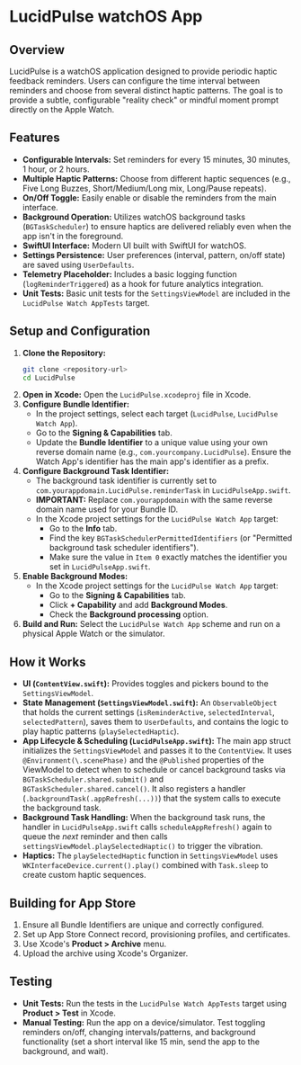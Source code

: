 # LucidPulse watchOS App

## Overview

LucidPulse is a watchOS application designed to provide periodic haptic feedback reminders. Users can configure the time interval between reminders and choose from several distinct haptic patterns. The goal is to provide a subtle, configurable "reality check" or mindful moment prompt directly on the Apple Watch.

## Features

*   **Configurable Intervals:** Set reminders for every 15 minutes, 30 minutes, 1 hour, or 2 hours.
*   **Multiple Haptic Patterns:** Choose from different haptic sequences (e.g., Five Long Buzzes, Short/Medium/Long mix, Long/Pause repeats).
*   **On/Off Toggle:** Easily enable or disable the reminders from the main interface.
*   **Background Operation:** Utilizes watchOS background tasks (`BGTaskScheduler`) to ensure haptics are delivered reliably even when the app isn't in the foreground.
*   **SwiftUI Interface:** Modern UI built with SwiftUI for watchOS.
*   **Settings Persistence:** User preferences (interval, pattern, on/off state) are saved using `UserDefaults`.
*   **Telemetry Placeholder:** Includes a basic logging function (`logReminderTriggered`) as a hook for future analytics integration.
*   **Unit Tests:** Basic unit tests for the `SettingsViewModel` are included in the `LucidPulse Watch AppTests` target.

## Setup and Configuration

1.  **Clone the Repository:**
    ```bash
    git clone <repository-url>
    cd LucidPulse
    ```
2.  **Open in Xcode:** Open the `LucidPulse.xcodeproj` file in Xcode.
3.  **Configure Bundle Identifier:**
    *   In the project settings, select each target (`LucidPulse`, `LucidPulse Watch App`).
    *   Go to the **Signing & Capabilities** tab.
    *   Update the **Bundle Identifier** to a unique value using your own reverse domain name (e.g., `com.yourcompany.LucidPulse`). Ensure the Watch App's identifier has the main app's identifier as a prefix.
4.  **Configure Background Task Identifier:**
    *   The background task identifier is currently set to `com.yourappdomain.LucidPulse.reminderTask` in `LucidPulseApp.swift`.
    *   **IMPORTANT:** Replace `com.yourappdomain` with the same reverse domain name used for your Bundle ID.
    *   In the Xcode project settings for the `LucidPulse Watch App` target:
        *   Go to the **Info** tab.
        *   Find the key `BGTaskSchedulerPermittedIdentifiers` (or "Permitted background task scheduler identifiers").
        *   Make sure the value in `Item 0` exactly matches the identifier you set in `LucidPulseApp.swift`.
5.  **Enable Background Modes:**
    *   In the Xcode project settings for the `LucidPulse Watch App` target:
        *   Go to the **Signing & Capabilities** tab.
        *   Click **+ Capability** and add **Background Modes**.
        *   Check the **Background processing** option.
6.  **Build and Run:** Select the `LucidPulse Watch App` scheme and run on a physical Apple Watch or the simulator.

## How it Works

*   **UI (`ContentView.swift`):** Provides toggles and pickers bound to the `SettingsViewModel`.
*   **State Management (`SettingsViewModel.swift`):** An `ObservableObject` that holds the current settings (`isReminderActive`, `selectedInterval`, `selectedPattern`), saves them to `UserDefaults`, and contains the logic to play haptic patterns (`playSelectedHaptic`).
*   **App Lifecycle & Scheduling (`LucidPulseApp.swift`):** The main app struct initializes the `SettingsViewModel` and passes it to the `ContentView`. It uses `@Environment(\.scenePhase)` and the `@Published` properties of the ViewModel to detect when to schedule or cancel background tasks via `BGTaskScheduler.shared.submit()` and `BGTaskScheduler.shared.cancel()`. It also registers a handler (`.backgroundTask(.appRefresh(...))`) that the system calls to execute the background task.
*   **Background Task Handling:** When the background task runs, the handler in `LucidPulseApp.swift` calls `scheduleAppRefresh()` again to queue the *next* reminder and then calls `settingsViewModel.playSelectedHaptic()` to trigger the vibration.
*   **Haptics:** The `playSelectedHaptic` function in `SettingsViewModel` uses `WKInterfaceDevice.current().play()` combined with `Task.sleep` to create custom haptic sequences.

## Building for App Store

1.  Ensure all Bundle Identifiers are unique and correctly configured.
2.  Set up App Store Connect record, provisioning profiles, and certificates.
3.  Use Xcode's **Product > Archive** menu.
4.  Upload the archive using Xcode's Organizer.

## Testing

*   **Unit Tests:** Run the tests in the `LucidPulse Watch AppTests` target using **Product > Test** in Xcode.
*   **Manual Testing:** Run the app on a device/simulator. Test toggling reminders on/off, changing intervals/patterns, and background functionality (set a short interval like 15 min, send the app to the background, and wait). 